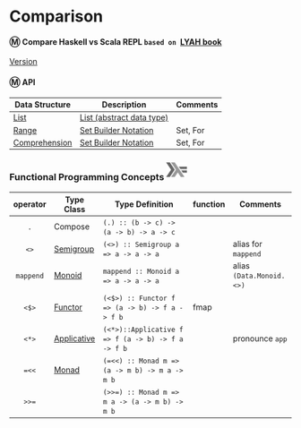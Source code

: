 # Comparison

#### :m: Compare Haskell vs Scala REPL `based on `[LYAH book](http://learnyouahaskell.com/)

[Version](Version.md)


#### :m: API

| Data Structure  | Description                                                                          | Comments |
|-----------------|--------------------------------------------------------------------------------------|----------|
| [List](List.md) | [List (abstract data type)](https://en.wikipedia.org/wiki/List_(abstract_data_type)) |          |
| [Range](Range.md) | [Set Builder Notation](https://en.wikipedia.org/wiki/Set-builder_notation) |  Set, For   |
| [Comprehension](Comprehension.md) | [Set Builder Notation](https://en.wikipedia.org/wiki/Set-builder_notation) |  Set, For         |

### Functional Programming Concepts <sup><img src="../images/602px-Haskell-Logo.svg.png" width=37 height=26><img></sup>

|  operator   | Type Class  |  Type Definition                                 | function | Comments        |
|:-------:|-------------|------------------------------------------------------|----------|-----------------|
| `.`     | Compose     | `(.) :: (b -> c) -> (a -> b) -> a -> c`              |          |                 |
| `<>`    | [Semigroup](https://wiki.haskell.org/Typeclassopedia#Semigroup)    | `(<>) :: Semigroup a => a -> a -> a`                 |          | alias for `mappend` |
| `mappend`    | [Monoid](https://wiki.haskell.org/Typeclassopedia#Monoid)    | `mappend :: Monoid a => a -> a -> a`                 |          | alias `(Data.Monoid.<>)` |
| `<$>`   | [Functor](https://wiki.haskell.org/Typeclassopedia#Functor)        | `(<$>) :: Functor f => (a -> b) -> f a -> f b`       | fmap     |                 |
| `<*>`   | [Applicative](https://wiki.haskell.org/Typeclassopedia#Applicative)| `(<*>)::Applicative f => f (a -> b) -> f a -> f b` |          | pronounce `app` |
| `=<<`   | [Monad](https://wiki.haskell.org/Typeclassopedia#Monad)            | `(=<<) :: Monad m => (a -> m b) -> m a -> m b`       |          |         |
| `>>=`   |             | `(>>=) :: Monad m => m a -> (a -> m b) -> m b`       |          |         |

